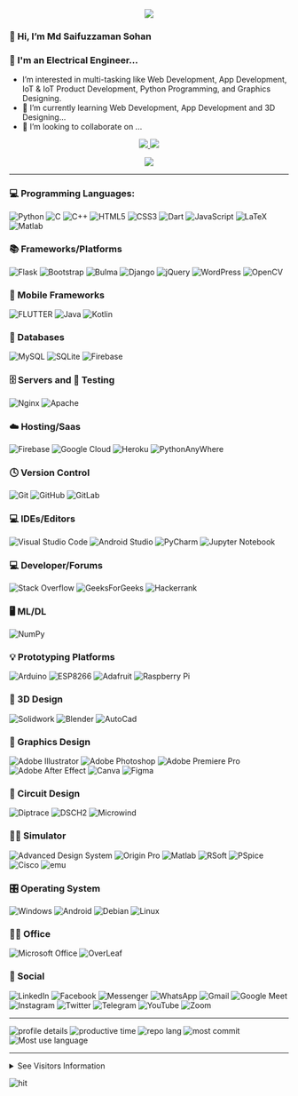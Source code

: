 <div align='center'>
<img src='https://readme-typing-svg.herokuapp.com/?font=ubuntu&color=FFF691&center=true&lines=Web+Developer;Enthusiastic+Programmer;App+Developer;Product+Developer;3D+Designer'/>
</div>

### 👋 Hi, I’m Md Saifuzzaman Sohan
### 👀 I'm an Electrical Engineer...
- I’m interested in multi-tasking like Web Development, App Development, IoT & IoT Product Development, Python Programming, and Graphics Designing.
- 🌱 I’m currently learning Web Development, App Development and 3D Designing...
- 💞️ I’m looking to collaborate on ...
<p align='center'>
    <a href='https://www.linkedin.com/in/md-saifuzzaman-sohan-4a7302213/' target='_blank'>
        <img src='https://img.shields.io/badge/linkedin%20-%230077B5.svg?&style=for-the-badge&logo=linkedin&logoColor=white'/>
    </a>
    <a href='mailto:sohan.cu.eee.17@gmail.com' target='_blank'>
        <img src='https://img.shields.io/badge/Gmail-D14836?style=for-the-badge&logo=gmail&logoColor=white'/>
    </a>
</p>

<p align="center">
  <img src="https://github-readme-streak-stats.herokuapp.com/?user=MSSohan&theme=chartreuse_dark&hide_border=true&date_format=j%20M%5B%20Y%5D">
</p>

<!---
MSSohan/MSSohan is a ✨ special ✨ repository because its `README.md` (this file) appears on your GitHub profile.
You can click the Preview link to take a look at your changes.
--->
---
### 💻 Programming Languages:
![Python](https://img.shields.io/badge/python-3670A0?style=for-the-badge&logo=python&logoColor=ffdd54)
![C](https://img.shields.io/badge/c-%2300599C.svg?style=for-the-badge&logo=c&logoColor=white)
![C++](https://img.shields.io/badge/c++-%2300599C.svg?style=for-the-badge&logo=c%2B%2B&logoColor=white)
![HTML5](https://img.shields.io/badge/html5-%23E34F26.svg?style=for-the-badge&logo=html5&logoColor=white)
![CSS3](https://img.shields.io/badge/css3-%231572B6.svg?style=for-the-badge&logo=css3&logoColor=white)
![Dart](https://img.shields.io/badge/dart-%230175C2.svg?style=for-the-badge&logo=dart&logoColor=white)
![JavaScript](https://img.shields.io/badge/javascript-%23323330.svg?style=for-the-badge&logo=javascript&logoColor=%23F7DF1E)
![LaTeX](https://img.shields.io/badge/latex-%23008080.svg?style=for-the-badge&logo=latex&logoColor=white)
![Matlab](https://img.shields.io/badge/Matlab-000000?style=for-the-badge&logo&logoColor=white)

### 📚 Frameworks/Platforms
![Flask](https://img.shields.io/badge/flask-%23000.svg?style=for-the-badge&logo=flask&logoColor=white)
![Bootstrap](https://img.shields.io/badge/bootstrap-%23563D7C.svg?style=for-the-badge&logo=bootstrap&logoColor=white)
![Bulma](https://img.shields.io/badge/bulma-00D0B1?style=for-the-badge&logo=bulma&logoColor=white)
![Django](https://img.shields.io/badge/django-%23092E20.svg?style=for-the-badge&logo=django&logoColor=white)
![jQuery](https://img.shields.io/badge/jquery-%230769AD.svg?style=for-the-badge&logo=jquery&logoColor=white)
![WordPress](https://img.shields.io/badge/WordPress-%23117AC9.svg?style=for-the-badge&logo=WordPress&logoColor=white)
![OpenCV](https://img.shields.io/badge/opencv-%23white.svg?style=for-the-badge&logo=opencv&logoColor=white)

### 📱 Mobile Frameworks
![FLUTTER](https://img.shields.io/badge/Flutter-02569B?style=for-the-badge&logo=flutter&logoColor=white)
![Java](https://img.shields.io/badge/Java-000000?style=for-the-badge&logo=java&logoColor=white)
![Kotlin](https://img.shields.io/badge/Kotlin-025600?style=for-the-badge&logo=kotlin&logoColor=white)

### 💾 Databases
![MySQL](https://img.shields.io/badge/mysql-%2300f.svg?style=for-the-badge&logo=mysql&logoColor=white)
![SQLite](https://img.shields.io/badge/sqlite-%2307405e.svg?style=for-the-badge&logo=sqlite&logoColor=white)
![Firebase](https://img.shields.io/badge/Firebase-039BE5?style=for-the-badge&logo=Firebase&logoColor=white)

### 🗄️ Servers and 🧪 Testing
![Nginx](https://img.shields.io/badge/nginx-%23009639.svg?style=for-the-badge&logo=nginx&logoColor=white)
![Apache](https://img.shields.io/badge/apache-%23D42029.svg?style=for-the-badge&logo=apache&logoColor=white)

### ☁️ Hosting/Saas
![Firebase](https://img.shields.io/badge/firebase-%23039BE5.svg?style=for-the-badge&logo=firebase)
![Google Cloud](https://img.shields.io/badge/GoogleCloud-%234285F4.svg?style=for-the-badge&logo=google-cloud&logoColor=white)
![Heroku](https://img.shields.io/badge/heroku-%23430098.svg?style=for-the-badge&logo=heroku&logoColor=white)
![PythonAnyWhere](https://img.shields.io/badge/pythonanywhere-000000?style=for-the-badge&logo&logoColor=white)

### 🕓 Version Control
![Git](https://img.shields.io/badge/git-%23F05033.svg?style=for-the-badge&logo=git&logoColor=white)
![GitHub](https://img.shields.io/badge/github-%23121011.svg?style=for-the-badge&logo=github&logoColor=white)
![GitLab](https://img.shields.io/badge/gitlab-%23181717.svg?style=for-the-badge&logo=gitlab&logoColor=white)

### 💻 IDEs/Editors
![Visual Studio Code](https://img.shields.io/badge/Visual%20Studio%20Code-0078d7.svg?style=for-the-badge&logo=visual-studio-code&logoColor=white)
![Android Studio](https://img.shields.io/badge/Android%20Studio-3DDC84.svg?style=for-the-badge&logo=android-studio&logoColor=white)
![PyCharm](https://img.shields.io/badge/pycharm-143?style=for-the-badge&logo=pycharm&logoColor=black&color=black&labelColor=green)
![Jupyter Notebook](https://img.shields.io/badge/jupyter-%23FA0F00.svg?style=for-the-badge&logo=jupyter&logoColor=white)

### 💻 Developer/Forums
![Stack Overflow](https://img.shields.io/badge/-Stackoverflow-FE7A16?style=for-the-badge&logo=stack-overflow&logoColor=white)
![GeeksForGeeks](https://img.shields.io/badge/geeksforgeeks-2F8D46?style=for-the-badge&logo=geeksforgeeks&logoColor=white)
![Hackerrank](https://img.shields.io/badge/-Hackerrank-2EC866?style=for-the-badge&logo=HackerRank&logoColor=white)

### 🖥️ ML/DL
![NumPy](https://img.shields.io/badge/numpy-%23013243.svg?style=for-the-badge&logo=numpy&logoColor=white)

### 💡 Prototyping Platforms
![Arduino](https://img.shields.io/badge/-Arduino-00979D?style=for-the-badge&logo=Arduino&logoColor=white)
![ESP8266](https://img.shields.io/badge/ESP8266-000000?style=for-the-badge&logo=esphome&logoColor=white)
![Adafruit](https://img.shields.io/badge/adafruit-000000?style=for-the-badge&logo=adafruit&logoColor=white)
![Raspberry Pi](https://img.shields.io/badge/-RaspberryPi-C51A4A?style=for-the-badge&logo=Raspberry-Pi)

### 🎨 3D Design
![Solidwork](https://img.shields.io/badge/SolidWork-000000?style=for-the-badge&logo&logoColor=white)
![Blender](https://img.shields.io/badge/blender-%23F5792A.svg?style=for-the-badge&logo=blender&logoColor=white)
![AutoCad](https://img.shields.io/badge/autocad-000000?style=for-the-badge&logo=autodesk&logoColor=white)

### 🎨 Graphics Design
![Adobe Illustrator](https://img.shields.io/badge/adobe%20illustrator-%23FF9A00.svg?style=for-the-badge&logo=adobe%20illustrator&logoColor=white)
![Adobe Photoshop](https://img.shields.io/badge/adobe%20photoshop-%2331A8FF.svg?style=for-the-badge&logo=adobe%20photoshop&logoColor=white)
![Adobe Premiere Pro](https://img.shields.io/badge/Adobe%20Premiere%20Pro-9999FF.svg?style=for-the-badge&logo=Adobe%20Premiere%20Pro&logoColor=white)
![Adobe After Effect](https://img.shields.io/badge/Adobe%20after%20affects-CF96FD?style=for-the-badge&logo=Adobe%20after%20effects&logoColor=393665)
![Canva](https://img.shields.io/badge/Canva-%2300C4CC.svg?style=for-the-badge&logo=Canva&logoColor=white)
![Figma](https://img.shields.io/badge/figma-%23F24E1E.svg?style=for-the-badge&logo=figma&logoColor=white)

### 🎨 Circuit Design
![Diptrace](https://img.shields.io/badge/Diptrace-2F8D46?style=for-the-badge&logo&logoColor=white)
![DSCH2](https://img.shields.io/badge/Dsch2-2F8FA6?style=for-the-badge&logo&logoColor=white)
![Microwind](https://img.shields.io/badge/microwind-2FBFA6?style=for-the-badge&logo&logoColor=white)

### 👩‍💻 Simulator
![Advanced Design System](https://img.shields.io/badge/advanced%20design%20system-F56C2D?style=for-the-badge&logo&logoColor=white)
![Origin Pro](https://img.shields.io/badge/origin%20pro-F56C2D?style=for-the-badge&logo&logoColor=white)
![Matlab](https://img.shields.io/badge/Matlab-000000?style=for-the-badge&logo&logoColor=white)
![RSoft](https://img.shields.io/badge/RSoft-00FFFF?style=for-the-badge&logo&logoColor=white)
![PSpice](https://img.shields.io/badge/pspice-000000?style=for-the-badge&logo&logoColor=white)
![Cisco](https://img.shields.io/badge/cisco-1BA0D7?style=for-the-badge&logo=cisco&logoColor=white)
![emu](https://img.shields.io/badge/emu-000000?style=for-the-badge&logo&logoColor=white)

### 🎛️ Operating System
![Windows](https://img.shields.io/badge/Windows-0078D6?style=for-the-badge&logo=windows&logoColor=white)
![Android](https://img.shields.io/badge/Android-3DDC84?style=for-the-badge&logo=android&logoColor=white)
![Debian](https://img.shields.io/badge/Debian-D70A53?style=for-the-badge&logo=debian&logoColor=white)
![Linux](https://img.shields.io/badge/Linux-FCC624?style=for-the-badge&logo=linux&logoColor=black)

### 👨‍💻 Office 
![Microsoft Office](https://img.shields.io/badge/Microsoft_Office-D83B01?style=for-the-badge&logo=microsoft-office&logoColor=white)
![OverLeaf](https://img.shields.io/badge/Overleaf-47A141?style=for-the-badge&logo=Overleaf&logoColor=white)

### 👨 Social
![LinkedIn](https://img.shields.io/badge/linkedin-%230077B5.svg?style=for-the-badge&logo=linkedin&logoColor=white)
![Facebook](https://img.shields.io/badge/Facebook-%231877F2.svg?style=for-the-badge&logo=Facebook&logoColor=white)
![Messenger](https://img.shields.io/badge/Messenger-00B2FF?style=for-the-badge&logo=messenger&logoColor=white)
![WhatsApp](https://img.shields.io/badge/WhatsApp-25D366?style=for-the-badge&logo=whatsapp&logoColor=white)
![Gmail](https://img.shields.io/badge/Gmail-D14836?style=for-the-badge&logo=gmail&logoColor=white)
![Google Meet](https://img.shields.io/badge/Google%20Meet-00897B?style=for-the-badge&logo=google-meet&logoColor=white)
![Instagram](https://img.shields.io/badge/Instagram-%23E4405F.svg?style=for-the-badge&logo=Instagram&logoColor=white)
![Twitter](https://img.shields.io/badge/Twitter-1DA1F2?style=for-the-badge&logo=twitter&logoColor=white)
![Telegram](https://img.shields.io/badge/Telegram-2CA5E0?style=for-the-badge&logo=telegram&logoColor=white)
![YouTube](https://img.shields.io/badge/YouTube-%23FF0000.svg?style=for-the-badge&logo=YouTube&logoColor=white)
![Zoom](https://img.shields.io/badge/Zoom-2D8CFF?style=for-the-badge&logo=zoom&logoColor=white)

---

![profile details](https://github-profile-summary-cards.vercel.app/api/cards/profile-details?username=MSSohan&theme=chartreuse_dark)
![productive time](https://github-profile-summary-cards.vercel.app/api/cards/productive-time?username=MSSohan&theme=chartreuse_dark&utcOffset=6)
![repo lang](https://github-profile-summary-cards.vercel.app/api/cards/repos-per-language?username=MSSohan&theme=chartreuse_dark)
![most commit](https://github-profile-summary-cards.vercel.app/api/cards/most-commit-language?username=MSSohan&theme=chartreuse_dark)
![Most use language](https://github-readme-stats.vercel.app/api/top-langs/?username=MSSohan&layout=donut&theme=highcontrast&hide_border=true)

---

<details><summary>See Visitors Information</summary>
🎯 Counting of visitors to this page in this section started from June 06, 2023
<div><img src="https://profile-counter.glitch.me/MSSohan/count.svg" alt="Flag Counter" border="0"></div>
</details>

![hit](https://hits.seeyoufarm.com/api/count/incr/badge.svg?url=https%3A%2F%2Fgithub.com%2F{MSSohan}1212%2Fhit-counter)
